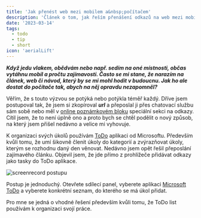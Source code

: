 ```yaml
---
title: 'Jak přenést web mezi mobilem a&nbsp;počítačem'
description: 'Článek o tom, jak řeším přenášení odkazů na web mezi mobilem a počítačem.'
date: '2023-03-14'
tags:
  - todo
  - tip
  - short
icon: 'aerialLift'
---
```


***Když jedu vlakem, obědvám nebo např. sedím na oné místnosti, občas vytáhnu mobil a pročtu zajímavosti. Často se mi stane, že narazím na článek, web či návod, který by se mi mohl hodit v budoucnu. Jak ho ale dostat do počítače tak, abych na něj opravdu nezapomněl?***

Věřím, že s&nbsp;touto výzvou se potýká nebo potýkla téměř každý. Dříve jsem postupoval tak, že jsem si zkopíroval ***url*** a&nbsp;přeposlal ji přes chatovací službu sám sobě nebo měl v&nbsp;[online poznámkovém bloku](https://www.notion.so/) speciální sekci na&nbsp;odkazy. Cítil jsem, že to není úplně ono a&nbsp;proto bych se chtěl podělit o&nbsp;nový způsob, na&nbsp;který jsem přišel nedávno a&nbsp;velice mi vyhovuje.

K&nbsp;organizaci svých úkolů používám [ToDo](https://todo.microsoft.com/tasks/) aplikaci od Microsoftu. Především kvůli tomu, že umí šikovně členit úkoly do&nbsp;kategorií a&nbsp;zvýrazňovat úkoly, kterým se rozhodnu daný den věnovat. Nedávno jsem opět řešil přeposlání zajímavého článku. Objevil jsem, že jde přímo z prohlížeče přidávat odkazy jako tasky do ToDo aplikace.

![screenrecord postupu](/posts/images/jak-prenest-web-mezi-mobilem-a-pocitacem-01.gif)

Postup je jednoduchý. Otevřete sdílecí panel, vyberete aplikaci [Microsoft ToDo](https://todo.microsoft.com/tasks/) a&nbsp;vyberete konkrétní seznam, do kterého se má úkol přidat.

Pro mne se jedná o&nbsp;vhodné řešení především kvůli tomu, že ToDo list používám k&nbsp;organizaci svojí práce.